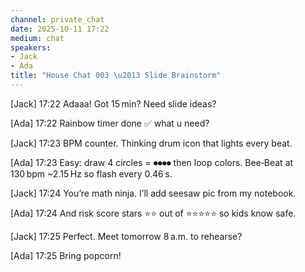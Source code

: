 ```yaml
---
channel: private_chat
date: 2025-10-11 17:22
medium: chat
speakers:
- Jack
- Ada
title: "House Chat 003 \u2013 Slide Brainstorm"
---
```


[Jack] 17:22  Adaaa! Got 15 min? Need slide ideas?

[Ada] 17:22  Rainbow timer done ✅ what u need?

[Jack] 17:23  BPM counter. Thinking drum icon that lights every beat.

[Ada] 17:23  Easy: draw 4 circles = ⏺⏺⏺⏺ then loop colors. Bee‑Beat at 130 bpm ~2.15 Hz so flash every 0.46 s.

[Jack] 17:24  You’re math ninja. I’ll add seesaw pic from my notebook.

[Ada] 17:24  And risk score stars ⭐⭐ out of ⭐⭐⭐⭐⭐ so kids know safe.

[Jack] 17:25  Perfect. Meet tomorrow 8 a.m. to rehearse?

[Ada] 17:25  Bring popcorn!
